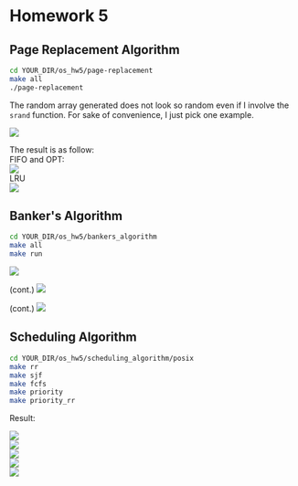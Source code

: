 # Homework 5

## Page Replacement Algorithm

```sh
cd YOUR_DIR/os_hw5/page-replacement
make all
./page-replacement
```

The random array generated does not look so random
even if I involve the `srand` function.
For sake of convenience, I just pick one example.

<img src="./page-replacement/img/check.jpg">

The result is as follow:<br>
FIFO and OPT:<br>
<img src="./page-replacement/img/result_fifo_opt.png"><br>
LRU<br>
<img src="./page-replacement/img/result_lru.png">


## Banker's Algorithm

```sh
cd YOUR_DIR/os_hw5/bankers_algorithm
make all
make run
```
<img src="./bankers_algorithm/img/img1.png">

(cont.)
<img src="./bankers_algorithm/img/img2.png">

(cont.)
<img src="./bankers_algorithm/img/img3.png">


## Scheduling Algorithm

```sh
cd YOUR_DIR/os_hw5/scheduling_algorithm/posix
make rr
make sjf
make fcfs
make priority
make priority_rr
```

Result:

<img src="./scheduling_algorithm/img/fcfs.png"><br>
<img src="./scheduling_algorithm/img/rr.png"><br>
<img src="./scheduling_algorithm/img/sjf.png"><br>
<img src="./scheduling_algorithm/img/priority.png"><br>
<img src="./scheduling_algorithm/img/priority_rr.png"><br>